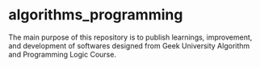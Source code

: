 # algorithms_programming
The main purpose of this repository is to publish learnings, improvement, and development of softwares designed from Geek University Algorithm and Programming Logic Course.
